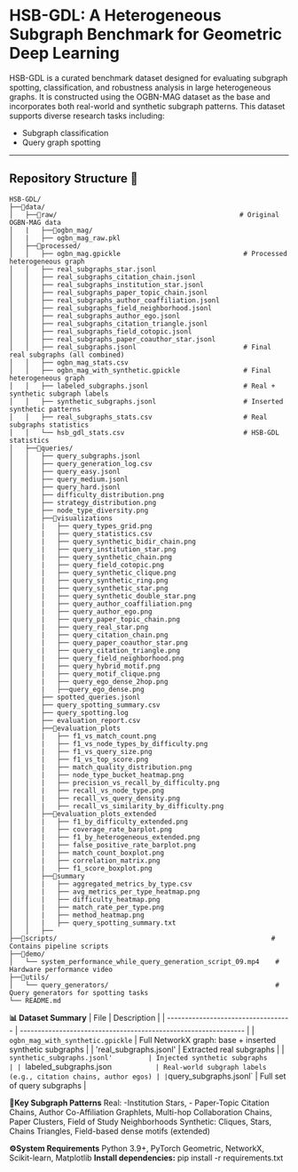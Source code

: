 # HSB-GDL: A Heterogeneous Subgraph Benchmark for Geometric Deep Learning
HSB-GDL is a curated benchmark dataset designed for evaluating subgraph spotting, classification, and robustness analysis in large heterogeneous graphs. It is constructed using the OGBN-MAG dataset as the base and incorporates both real-world and synthetic subgraph patterns. This dataset supports diverse research tasks including:

- Subgraph classification
- Query graph spotting

---

## Repository Structure 📁
```
HSB-GDL/
├──📁data/
│   ├──📁raw/                                              # Original OGBN-MAG data
│   |   ├──📁ogbn_mag/
│   |   ├── ogbn_mag_raw.pkl                              
│   ├──📁processed/
│   │   ├── ogbn_mag.gpickle                               # Processed heterogeneous graph
│   │   ├── real_subgraphs_star.jsonl                        
│   │   ├── real_subgraphs_citation_chain.jsonl
│   │   ├── real_subgraphs_institution_star.jsonl
│   │   ├── real_subgraphs_paper_topic_chain.jsonl
│   │   ├── real_subgraphs_author_coaffiliation.jsonl
│   │   ├── real_subgraphs_field_neighborhood.jsonl
│   │   ├── real_subgraphs_author_ego.jsonl
│   │   ├── real_subgraphs_citation_triangle.jsonl
│   │   ├── real_subgraphs_field_cotopic.jsonl
│   │   ├── real_subgraphs_paper_coauthor_star.jsonl
│   │   ├── real_subgraphs.jsonl                           # Final real subgraphs (all combined) 
│   │   ├── ogbn_mag_stats.csv
│   │   ├── ogbn_mag_with_synthetic.gpickle                # Final heterogeneous graph
│   │   ├── labeled_subgraphs.jsonl                        # Real + synthetic subgraph labels
│   │   ├── synthetic_subgraphs.jsonl                      # Inserted synthetic patterns
│   │   ├── real_subgraphs_stats.csv                       # Real subgraphs statistics
│   │   └── hsb_gdl_stats.csv                              # HSB-GDL statistics
│   ├──📁queries/
│   │   ├── query_subgraphs.jsonl
│   │   ├── query_generation_log.csv
│   │   ├── query_easy.jsonl
│   │   ├── query_medium.jsonl
│   │   ├── query_hard.jsonl
│   │   ├── difficulty_distribution.png 
│   │   ├── strategy_distribution.png
│   │   ├── node_type_diversity.png
│   │   ├──📁visualizations
│   │   |   ├── query_types_grid.png
│   │   |   ├── query_statistics.csv
│   │   |   ├── query_synthetic_bidir_chain.png
│   │   |   ├── query_institution_star.png
│   │   |   ├── query_synthetic_chain.png
│   │   |   ├── query_field_cotopic.png
│   │   |   ├── query_synthetic_clique.png
│   │   |   ├── query_synthetic_ring.png
│   │   |   ├── query_synthetic_star.png
│   │   |   ├── query_synthetic_double_star.png
│   │   |   ├── query_author_coaffiliation.png
│   │   |   ├── query_author_ego.png
│   │   |   ├── query_paper_topic_chain.png
│   │   |   ├── query_real_star.png
│   │   |   ├── query_citation_chain.png
│   │   |   ├── query_paper_coauthor_star.png
│   │   |   ├── query_citation_triangle.png
│   │   |   ├── query_field_neighborhood.png
│   │   |   ├── query_hybrid_motif.png
│   │   |   ├── query_motif_clique.png
│   │   |   ├── query_ego_dense_2hop.png
│   │   |   ├──query_ego_dense.png
│   │   ├── spotted_queries.jsonl
│   │   ├── query_spotting_summary.csv
│   │   ├── query_spotting.log
│   │   ├── evaluation_report.csv
│   │   ├──📁evaluation_plots
│   │   |   ├── f1_vs_match_count.png
│   │   |   ├── f1_vs_node_types_by_difficulty.png
│   │   |   ├── f1_vs_query_size.png
│   │   |   ├── f1_vs_top_score.png
│   │   |   ├── match_quality_distribution.png
│   │   |   ├── node_type_bucket_heatmap.png
│   │   |   ├── precision_vs_recall_by_difficulty.png
│   │   |   ├── recall_vs_node_type.png
│   │   |   ├── recall_vs_query_density.png
│   │   |   ├── recall_vs_similarity_by_difficulty.png
│   │   ├──📁evaluation_plots_extended
│   │   |   ├── f1_by_difficulty_extended.png
│   │   |   ├── coverage_rate_barplot.png
│   │   |   ├── f1_by_heterogeneous_extended.png
│   │   |   ├── false_positive_rate_barplot.png
│   │   |   ├── match_count_boxplot.png
│   │   |   ├── correlation_matrix.png
│   │   |   ├── f1_score_boxplot.png
│   │   ├──📁summary
│   │   |   ├── aggregated_metrics_by_type.csv
│   │   |   ├── avg_metrics_per_type_heatmap.png
│   │   |   ├── difficulty_heatmap.png
│   │   |   ├── match_rate_per_type.png
│   │   |   ├── method_heatmap.png
│   │   |   ├── query_spotting_summary.txt
│   │   ├──
├──📁scripts/                                                      # Contains pipeline scripts
├──📁demo/
│   └── system_performance_while_query_generation_script_09.mp4    # Hardware performance video
├──📁utils/
│   └── query_generators/                                          # Query generators for spotting tasks
└── README.md
```
**📊 Dataset Summary**
| File                                | Description                                                     |
| ----------------------------------- | --------------------------------------------------------------- |
| `ogbn_mag_with_synthetic.gpickle`   | Full NetworkX graph: base + inserted synthetic subgraphs        |
| 'real_subgraphs.jsonl'              | Extracted real subgraphs                                        |
| `synthetic_subgraphs.jsonl'         | Injected synthetic subgraphs                                    |
| `labeled_subgraphs.json`            | Real-world subgraph labels (e.g., citation chains, author egos) |
| `query_subgraphs.jsonl`             | Full set of query subgraphs                                     |


**📌Key Subgraph Patterns**
Real:
    -Institution Stars, - Paper-Topic Citation Chains, Author Co-Affiliation Graphlets, Multi-hop Collaboration Chains, Paper Clusters, Field of Study Neighborhoods
Synthetic:
    Cliques, Stars, Chains Triangles, Field-based dense motifs (extended)

**⚙️System Requirements**
Python 3.9+, PyTorch Geometric, NetworkX, Scikit-learn, Matplotlib 
**Install dependencies:** 
pip install -r requirements.txt
